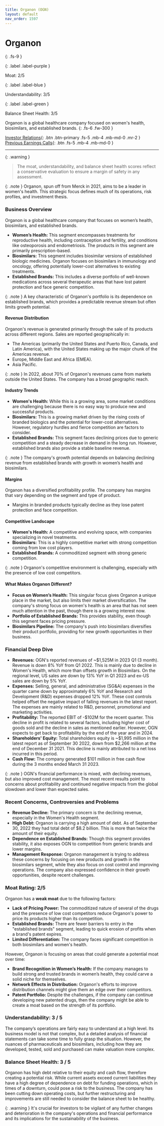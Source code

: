 ```yaml
---
title: Organon (OGN)
layout: default
nav_order: 1597
---
```


# Organon
{: .fs-9 }

{: .label .label-purple }

Moat: 2/5

{: .label .label-blue }

Understandability: 3/5

{: .label .label-green }

Balance Sheet Health: 3/5

Organon is a global healthcare company focused on women's health, biosimilars, and established brands.
{: .fs-6 .fw-300 }

[Investor Relations](https://www.google.com/search?q=OGN+investor+relations){: .btn .btn-primary .fs-5 .mb-4 .mb-md-0 .mr-2 }
[Previous Earnings Calls](https://discountingcashflows.com/company/OGN/transcripts/){: .btn .fs-5 .mb-4 .mb-md-0 }

---

{: .warning }
>The moat, understandability, and balance sheet health scores reflect a conservative evaluation to ensure a margin of safety in any assessment.



{: .note }
Organon, spun off from Merck in 2021, aims to be a leader in women's health. This strategic focus defines much of its operations, risk profiles, and investment thesis.

### Business Overview
Organon is a global healthcare company that focuses on women’s health, biosimilars, and established brands.

*   **Women’s Health:** This segment encompasses treatments for reproductive health, including contraception and fertility, and conditions like osteoporosis and endometriosis. The products in this segment are primarily prescription-based.
*   **Biosimilars:** This segment includes biosimilar versions of established biologic medicines. Organon focuses on biosimilars in immunology and oncology, offering potentially lower-cost alternatives to existing treatments.
*   **Established Brands:** This includes a diverse portfolio of well-known medications across several therapeutic areas that have lost patent protection and face generic competition.

{: .note }
A key characteristic of Organon's portfolio is its dependence on established brands, which provides a predictable revenue stream but often limits growth potential.

#### Revenue Distribution
Organon's revenue is generated primarily through the sale of its products across different regions. Sales are reported geographically in:

*   The Americas (primarily the United States and Puerto Rico, Canada, and Latin America), with the United States making up the major chunk of the Americas revenue.
*   Europe, Middle East and Africa (EMEA).
*   Asia Pacific.

{: .note }
In 2022, about 70% of Organon's revenues came from markets outside the United States. The company has a broad geographic reach.

#### Industry Trends
*   **Women's Health:** While this is a growing area, some market conditions are challenging because there is no easy way to produce new and successful products.
*  **Biosimilars:** This is a growing market driven by the rising costs of branded biologics and the potential for lower-cost alternatives. However, regulatory hurdles and fierce competition are factors to consider.
*   **Established Brands:** This segment faces declining prices due to generic competition and a steady decrease in demand in the long run. However, established brands also provide a stable baseline revenue.

{: .note }
The company's growth potential depends on balancing declining revenue from established brands with growth in women’s health and biosimilars.

#### Margins
Organon has a diversified profitability profile. The company has margins that vary depending on the segment and type of product.
*  Margins in branded products typically decline as they lose patent protection and face competition.

#### Competitive Landscape
*   **Women's Health:** A competitive and evolving space, with companies specializing in novel treatments.
*   **Biosimilars:** This is a highly competitive market with strong competition coming from low cost players.
*   **Established Brands:** A commoditized segment with strong generic competition.

{: .note }
Organon's competitive environment is challenging, especially with the presence of low cost competitors.

#### What Makes Organon Different?
*   **Focus on Women’s Health:** This singular focus gives Organon a unique place in the market, but also limits their market diversification. The company's strong focus on women's health is an area that has not seen much attention in the past, though there is a growing interest now.
*  **Portfolio of Established Brands:** This provides stability, even though this segment faces pricing pressure.
*   **Biosimilars Pipeline:** The company's push into biosimilars diversifies their product portfolio, providing for new growth opportunities in their business.

### Financial Deep Dive

* **Revenues:** OGN's reported revenues of ~$1,525M in 2023 Q1 (3 month). Revenue is down 8% YoY from Q1 2022. This is mainly due to decline in Women's Health, which more than offsets growth in Biosimilars. On the regional level, US sales are down by 13% YoY in Q1 2023 and ex-US sales are down by 5% YoY.
*   **Expenses:** Selling, general, and administrative (SG&A) expenses in the quarter came down by approximately 6% YoY and Research and Development (R&D) expenses dropped 12% YoY. These cost controls helped offset the negative impact of falling revenues in the latest report. The expenses are mainly related to R&D, personnel, promotional and marketing activities.
*   **Profitability:** The reported EBIT of -$102M for the recent quarter. This decline in profit is related to several factors, including higher cost of goods sold and the decline in sales as mentioned earlier. However, OGN expects to get back to profitability by the end of the year and in 2024.
* **Shareholders' Equity:** Total shareholders equity is ~$1,995 million in the latest report as of September 30 2022, down from $2,266 million at the end of December 31 2021. This decline is mainly attributed to a net loss incurred in this period.
*   **Cash Flow:** The company generated $101 million in free cash flow during the 3 months ended March 31 2023.

{: .note }
OGN's financial performance is mixed, with declining revenues, but also improved cost management. The most recent results point to concerns about profitability and continued negative impacts from the global slowdown and lower than expected sales.

### Recent Concerns, Controversies and Problems
*   **Revenue Decline:** The primary concern is the declining revenue, especially in the Women's Health segment.
*   **High Debt:** Organon is carrying a high amount of debt. As of September 30, 2022 they had total debt of $8.2 billion. This is more than twice the amount of their equity.
*   **Dependence on Established Brands:** Though this segment provides stability, it also exposes OGN to competition from generic brands and lower margins.
*   **Management Response:** Organon management is trying to address these concerns by focusing on new products and growth in the biosimilars segment, while they also focus on cost control and improving operations. The company also expressed confidence in their growth opportunities, despite recent challenges.

### Moat Rating: 2/5
Organon has a **weak moat** due to the following factors:
*   **Lack of Pricing Power:** The commoditized nature of several of the drugs and the presence of low cost competitors reduce Organon's power to price its products higher than its competition.
* **Established Brands:** There are fewer barriers to entry in the "established brands" segment, leading to quick erosion of profits when a brand's patent expires.
*   **Limited Differentiation:** The company faces significant competition in both biosimilars and women's health.

However, Organon is focusing on areas that could generate a potential moat over time:
*   **Brand Recognition in Women’s Health:** If the company manages to build strong and trusted brands in women’s health, they could carve a solid niche for themselves.
*   **Network Effects in Distribution:** Organon's efforts to improve distribution channels might give them an edge over their competitors.
*   **Patent Portfolio:** Despite the challenges, if the company can continue developing new patented drugs, then the company might be able to create a moat based on the strength of its portfolio.

### Understandability: 3 / 5
The company’s operations are fairly easy to understand at a high level. Its business model is not that complex, but a detailed analysis of financial statements can take some time to fully grasp the situation. However, the nuances of pharmaceuticals and biosimilars, including how they are developed, tested, sold and purchased can make valuation more complex.

### Balance Sheet Health: 3 / 5
Organon has high debt relative to their equity and cash flow, therefore creating a potential risk. While current assets exceed current liabilities they have a high degree of dependence on debt for funding operations, which in times of a downturn, could pose a risk to the business. The company has been cutting down operating costs, but further restructuring and improvements are still needed to consider the balance sheet to be healthy.

{: .warning }
It's crucial for investors to be vigilant of any further changes and deterioration in the company's operations and financial performance and its implications for the sustainability of the business.

